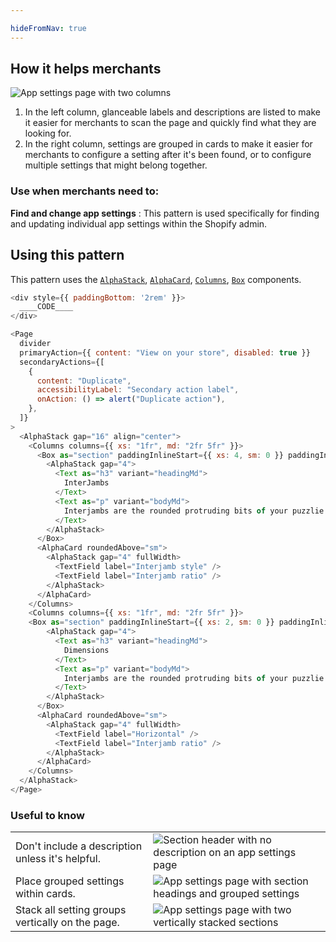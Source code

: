 ```yaml
---

hideFromNav: true
---
```



<div as="HowItHelps">

## How it helps merchants

![App settings page with two columns](/images/patterns/app-settings-cover-image.png)

1. In the left column, glanceable labels and descriptions are listed to make it easier for merchants to scan the page and quickly find what they are looking for.
2. In the right column, settings are grouped in cards to make it easier for merchants to configure a setting after it's been found, or to configure multiple settings that might belong together.

<div as="DefinitionTable">

### Use when merchants need to:

**Find and change app settings**
:   This pattern is used specifically for finding and updating individual app settings within the Shopify admin.

</div>
</div>
<div as="Usage">

## Using this pattern

This pattern uses the [`AlphaStack`](/components/layout-and-structure/alpha-stack), [`AlphaCard`](/components/layout-and-structure/alpha-card), [`Columns`](/components/layout-and-structure/columns), [`Box`](/components/layout-and-structure/box) components.

```javascript {"type":"previewContext","for":"example"}'
<div style={{ paddingBottom: '2rem' }}>
  ____CODE____
</div>
```

```javascript {"type":"livePreview","id":"example"}'
<Page
  divider
  primaryAction={{ content: "View on your store", disabled: true }}
  secondaryActions={[
    {
      content: "Duplicate",
      accessibilityLabel: "Secondary action label",
      onAction: () => alert("Duplicate action"),
    },
  ]}
>
  <AlphaStack gap="16" align="center">
    <Columns columns={{ xs: "1fr", md: "2fr 5fr" }}>
      <Box as="section" paddingInlineStart={{ xs: 4, sm: 0 }} paddingInlineEnd={{ xs: 2, sm: 0 }}>
        <AlphaStack gap="4">
          <Text as="h3" variant="headingMd">
            InterJambs
          </Text>
          <Text as="p" variant="bodyMd">
            Interjambs are the rounded protruding bits of your puzzlie piece
          </Text>
        </AlphaStack>
      </Box>
      <AlphaCard roundedAbove="sm">
        <AlphaStack gap="4" fullWidth>
          <TextField label="Interjamb style" />
          <TextField label="Interjamb ratio" />
        </AlphaStack>
      </AlphaCard>
    </Columns>
    <Columns columns={{ xs: "1fr", md: "2fr 5fr" }}>
    <Box as="section" paddingInlineStart={{ xs: 2, sm: 0 }} paddingInlineEnd={{ xs: 2, sm: 0 }}>
        <AlphaStack gap="4">
          <Text as="h3" variant="headingMd">
            Dimensions
          </Text>
          <Text as="p" variant="bodyMd">
            Interjambs are the rounded protruding bits of your puzzlie piece
          </Text>
        </AlphaStack>
      </Box>
      <AlphaCard roundedAbove="sm">
        <AlphaStack gap="4" fullWidth>
          <TextField label="Horizontal" />
          <TextField label="Interjamb ratio" />
        </AlphaStack>
      </AlphaCard>
    </Columns>
  </AlphaStack>
</Page>
```

</div>
<div as="UsefulToKnow">

### Useful to know

| | |
|-|-|
|Don't include a description unless it's helpful.|![Section header with no description on an app settings page](/images/patterns/app-settings-usage-1.png)|
|Place grouped settings within cards.|![App settings page with section headings and grouped settings](/images/patterns/app-settings-usage-2.png)|
|Stack all setting groups vertically on the page.|![App settings page with two vertically stacked sections](/images/patterns/app-settings-usage-3.png)|

</div>
